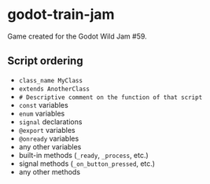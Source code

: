 # godot-train-jam
Game created for the Godot Wild Jam #59.

## Script ordering
- `class_name MyClass`
- `extends AnotherClass`
- `# Descriptive comment on the function of that script`
- `const` variables
- `enum` variables
- `signal` declarations
- `@export` variables
- `@onready` variables
- any other variables
- built-in methods (`_ready`, `_process`, etc.)
- signal methods (`_on_button_pressed`, etc.)
- any other methods